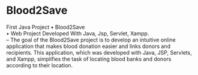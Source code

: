 # Blood2Save
First Java Project
•	Blood2Save	
•	Web Project Developed With Java, Jsp, Servlet, Xampp.	
– The goal of the Blood2Save project is to develop an intuitive online application that makes blood donation easier and links donors and recipients. This application, which was developed with Java, JSP, Servlets, and Xampp, simplifies the task of locating blood banks and donors according to their location.
